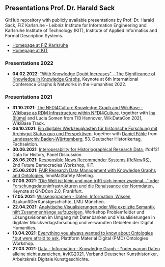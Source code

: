 ## Presentations Prof. Dr. Harald Sack 

GitHub repository with publicly available presentations by Prof. Dr. Harald Sack, FIZ Karlsruhe - Leibniz Institute for Information Engineering and Karlsruhe Institute of Technology (KIT), Institute of Applied Informatics and Formal Description Systems.
- [Homepage at FIZ Karlsruhe](https://www.fiz-karlsruhe.de/en/forschung/publikationen-prof-dr-harald-sack)
- [Homepage at KIT](https://www.aifb.kit.edu/web/Harald_Sack/en)

### Presentations 2022
- **04.02.2022**: ["With Knowledge Doubt Increases" - The Significance of Knowledge in Knowledge Graphs](https://github.com/lysander07/Presentations/blob/main/Keynote%20Graphs%20%26%20Networks%20in%20the%20Humanities%202022.pdf), Keynote at 6th International Conference Graphs & Networks in the Humanities 2022.

### Presentations 2021
- **31.10.2021**: [The NFDI4Culture Knowledge Graph and WikiBase - Wikibase as RDM Infrastructure within NFDI4Culture](https://github.com/lysander07/Presentations/blob/main/NFDI4Culture%20Knowledge%20Graph%20and%20Wikibase.pdf), together with [Ina Blümel](https://im.f3.hs-hannover.de/studium/personen/dr-ina-bluemel/) and Lucia Somen from TIB Hannover, WikiDataCon 2021, WikiBase Track.
- **06.10.2021**: [Ein digitaler Werkzeugkasten für historische Forschung mit Archivgut Status quo und Perspektiven](https://github.com/lysander07/Presentations/raw/main/Historikertag_Werkzeugkasten.pdf), together with [Daniel Fähle](https://www.landesarchiv-bw.de/de/landesarchiv/ansprechpartnerinnen---ansprechpartner/zentrale-dienste---stuttgart/72902) from [Landesarchiv Baden-Württemberg](https://www.landesarchiv-bw.de/), 53. Deutscher Historikertag, Fachsektion.
- **30.06.2021**: [Interoperability for Historiographical Research Data](https://github.com/lysander07/Presentations/raw/main/d4h21%20Podium%20HaraldSack%20-%202021-06-30.pdf), #d4f21 Data for History, Panel Discussion.
- **28.06.2021**: [Responsible News Recommender Systems (ReNewRS)](https://github.com/lysander07/Presentations/raw/main/ReNewRS%20-%20Future%20Democracies%2C%2028.06.2021.pdf), 2nd Future Democracies Workshop, KIT.
- **25.06.2021**: [FAIR Research Data Management with Knowledge Graphs and Ontologies](https://github.com/lysander07/Presentations/raw/main/FAIR%20Research%20Data%20Management%20with%20Knowledge%20Graphs%20and%20Ontologies%20-%20InnoMatSafety%2C%202021-06-25.pdf), InnoMatSafety Meeting.
- **07.06.2021**: [“Die Welt ist klein und man trifft sich immer zweimal…” oder Forschungsdateninfrastrukturen und die Renaissance der Normdaten](https://github.com/lysander07/Presentations/raw/main/Die%20Welt%20ist%20klein...GNDCon2.0-2021.pdf), Keynote at GNDCon 2.0, Frankfurt.
- **17.05.2021**: [Wissensgraphen - Daten, Information, Wissen](https://github.com/lysander07/Presentations/blob/main/Knowledge%20Graphs%20-%20LMU%20-%20Future%20of%20Art%20History%2C%202021.pdf), #zukunftDerKunstgeschichte, LMU München.
- **22.04.2021**: [Analytische Visualisierungen oder Wie explizite Semantik hilft Zusammenhänge aufzuzeigen](https://github.com/lysander07/Presentations/raw/main/Analytische%20Visualisierungen%20-%20WorkshopDH%2C%202021.pdf), Workshop Problemfelder und Lösungsvisionen im Umgang mit Datenbanken und Visualisierungen in digitaler Musikverlagsforschung und verwandten Gebieten der Digital Humanities. 
- **13.04.2021**: [Everything you always wanted to know about Ontologies *but were afraid to ask](https://github.com/lysander07/Presentations/raw/main/Everything%20you%20always%20wanted%20to%20know%20about%20Ontologies%20_but%20were%20afraid%20to%20ask.pdf), Plattform Material Digital (PMD) Ontologies Workshop.
- **27.03.2021**: [Data - Information - Knowledge Graph - *oder warum Daten alleine nicht ausreichen](https://github.com/lysander07/Presentations/raw/main/Data%20-%20Information%20-%20Knowledge%20Graph%20-%20%23vKG2021.pdf), #vKG2021, Verband Deutscher Kunsthistoriker, Arbeitskreis Digitale Kunstgeschichte.




